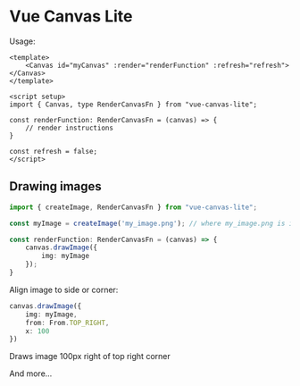 # Vue Canvas Lite

Usage:

```vue
<template>
    <Canvas id="myCanvas" :render="renderFunction" :refresh="refresh"></Canvas>
</template>

<script setup>
import { Canvas, type RenderCanvasFn } from "vue-canvas-lite";

const renderFunction: RenderCanvasFn = (canvas) => {
    // render instructions
}

const refresh = false;
</script>
```

## Drawing images
```ts
import { createImage, RenderCanvasFn } from "vue-canvas-lite";

const myImage = createImage('my_image.png'); // where my_image.png is in the root of the 'public' folder

const renderFunction: RenderCanvasFn = (canvas) => {
    canvas.drawImage({
        img: myImage
    });
}
```

Align image to side or corner:
```ts
canvas.drawImage({
    img: myImage,
    from: From.TOP_RIGHT,
    x: 100
})
```
Draws image 100px right of top right corner

And more...
